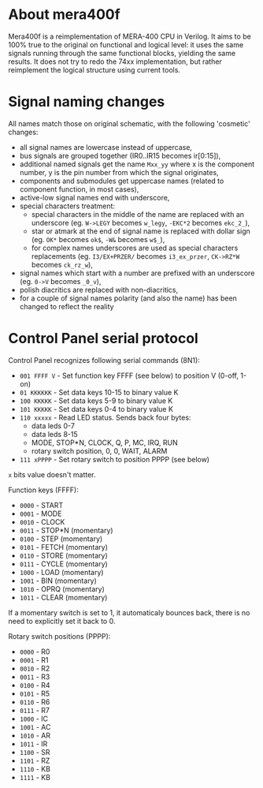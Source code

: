 
About mera400f
============================================

Mera400f is a reimplementation of MERA-400 CPU in Verilog.
It aims to be 100% true to the original on functional and logical level:
it uses the same signals running through the same functional blocks,
yielding the same results. It does not try to redo the 74xx
implementation, but rather reimplement the logical structure
using current tools.


Signal naming changes
============================================

All names match those on original schematic, with the following 'cosmetic' changes:

* all signal names are lowercase instead of uppercase,
* bus signals are grouped together (IR0..IR15 becomes ir[0:15]),
* additional named signals get the name `Mxx_yy` where x is the component number, y is the pin number from which the signal originates,
* components and submodules get uppercase names (related to component function, in most cases),
* active-low signal names end with underscore,
* special characters treatment:
  * special characters in the middle of the name are replaced with an underscore (eg. `W->LEGY` becomes `w_legy`, `-EKC*2` becomes `ekc_2_`),
  * star or atmark at the end of signal name is replaced with dollar sign (eg. `OK*` becomes `ok$`, `-W&` becomes `w$_`),
  * for complex names underscores are used as special characters replacements (eg. `I3/EX+PRZER/` becomes `i3_ex_przer`, `CK->RZ*W` becomes `ck_rz_w`),
* signal names which start with a number are prefixed with an underscore (eg. `0->V` becomes `_0_v`),
* polish diacritics are replaced with non-diacritics,
* for a couple of signal names polarity (and also the name) has been changed to reflect the reality

Control Panel serial protocol
============================================

Control Panel recognizes following serial commands (8N1):

* `001 FFFF V` - Set function key FFFF (see below) to position V (0-off, 1-on)
* `01 KKKKKK` - Set data keys 10-15 to binary value K
* `100 KKKKK` - Set data keys 5-9 to binary value K
* `101 KKKKK` - Set data keys 0-4 to binary value K
* `110 xxxxx` - Read LED status. Sends back four bytes:
  * data leds 0-7
  * data leds 8-15
  * MODE, STOP*N, CLOCK, Q, P, MC, IRQ, RUN
  * rotary switch position, 0, 0, WAIT, ALARM
* `111 xPPPP` - Set rotary switch to position PPPP (see below)

`x` bits value doesn't matter.

Function keys (FFFF):

* `0000` - START
* `0001` - MODE
* `0010` - CLOCK
* `0011` - STOP*N (momentary)
* `0100` - STEP (momentary)
* `0101` - FETCH (momentary)
* `0110` - STORE (momentary)
* `0111` - CYCLE (momentary)
* `1000` - LOAD (momentary)
* `1001` - BIN (momentary)
* `1010` - OPRQ (momentary)
* `1011` - CLEAR (momentary)

If a momentary switch is set to 1, it automaticaly bounces back, there is no need to explicitly set it back to 0.

Rotary switch positions (PPPP):

* `0000` - R0
* `0001` - R1
* `0010` - R2
* `0011` - R3
* `0100` - R4
* `0101` - R5
* `0110` - R6
* `0111` - R7
* `1000` - IC
* `1001` - AC
* `1010` - AR
* `1011` - IR
* `1100` - SR
* `1101` - RZ
* `1110` - KB
* `1111` - KB
